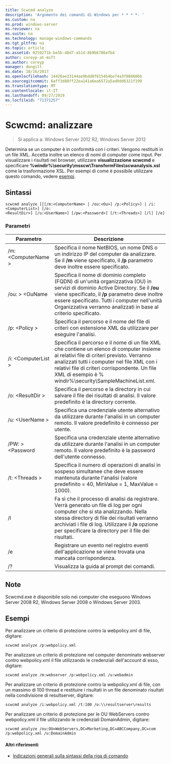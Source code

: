 ```yaml
---
title: Scwcmd analyze
description: 'Argomento dei comandi di Windows per * * * *- '
ms.custom: na
ms.prod: windows-server
ms.reviewer: na
ms.suite: na
ms.technology: manage-windows-commands
ms.tgt_pltfrm: na
ms.topic: article
ms.assetid: 0259271b-be5b-48d7-a51d-8b9b6786efb4
author: coreyp-at-msft
ms.author: coreyp
manager: dongill
ms.date: 10/16/2017
ms.openlocfilehash: 14426ae33144ae9bdd8f8154b4be74a3f088606b
ms.sourcegitcommit: 6aff3d88ff22ea141a6ea6572a5ad8dd6321f199
ms.translationtype: MT
ms.contentlocale: it-IT
ms.lasthandoff: 09/27/2019
ms.locfileid: "71371257"
---
```

# <a name="scwcmd-analyze"></a>Scwcmd: analizzare

> Si applica a: Windows Server 2012 R2, Windows Server 2012

Determina se un computer è in conformità con i criteri. Vengono restituiti in un file XML. Accetta inoltre un elenco di nomi di computer come input. Per visualizzare i risultati nel browser, utilizzare **visualizzazione scwcmd** e specificare **%windir%\security\msscw\TransformFiles\scwanalysis.xsl** come la trasformazione XSL. Per esempi di come è possibile utilizzare questo comando, vedere [esempi](#BKMK_Examples).

## <a name="syntax"></a>Sintassi

```
scwcmd analyze [[[/m:<ComputerName> | /ou:<Ou>] /p:<Policy>] | /i:<ComputerList>] [/o:
<ResultDir>] [/u:<UserName>] [/pw:<Password>] [/t:<Threads>] [/l] [/e]
```

### <a name="parameters"></a>Parametri

|Parametro|Descrizione|
|---------|-----------|
|/m: \<ComputerName >|Specifica il nome NetBIOS, un nome DNS o un indirizzo IP del computer da analizzare. Se il **/m** viene specificato, il **/p** parametro deve inoltre essere specificato.|
|/ou: > \<OuName|Specifica il nome di dominio completo (FQDN) di un'unità organizzativa (OU) in servizi di dominio Active Directory. Se il **/ou** viene specificato, il **/p** parametro deve inoltre essere specificato. Tutti i computer nell'unità Organizzativa verranno analizzati in base al criterio specificato.|
|/p: \<Policy >|Specifica il percorso e il nome del file di criteri con estensione XML da utilizzare per eseguire l'analisi.|
|/i: \<ComputerList >|Specifica il percorso e il nome di un file XML che contiene un elenco di computer insieme ai relativi file di criteri previsto. Verranno analizzati tutti i computer nel file XML con i relativi file di criteri corrispondente. Un file XML di esempio è % windir%\security\SampleMachineList.xml.|
|/o: \<ResultDir >|Specifica il percorso e la directory in cui salvare il file dei risultati di analisi. Il valore predefinito è la directory corrente.|
|/u: \<UserName >|Specifica una credenziale utente alternativo da utilizzare durante l'analisi in un computer remoto. Il valore predefinito è connesso per utente.|
|/PW: > \<Password|Specifica una credenziale utente alternativo da utilizzare durante l'analisi in un computer remoto. Il valore predefinito è la password dell'utente connesso.|
|/t: \<Threads >|Specifica il numero di operazioni di analisi in sospeso simultanee che deve essere mantenuta durante l'analisi (valore predefinito = 40, MinValue = 1, MaxValue = 1000).|
|/l|Fa sì che il processo di analisi da registrare. Verrà generato un file di log per ogni computer che si sta analizzando. Nella stessa directory di file dei risultati verranno archiviati i file di log. Utilizzare il **/o** opzione per specificare la directory per il file dei risultati.|
|/e|Registrare un evento nel registro eventi dell'applicazione se viene trovata una mancata corrispondenza.|
|/?|Visualizza la guida al prompt dei comandi.|

## <a name="remarks"></a>Note

Scwcmd.exe è disponibile solo nei computer che eseguono Windows Server 2008 R2, Windows Server 2008 o Windows Server 2003.

## <a name="BKMK_Examples"></a>Esempi

Per analizzare un criterio di protezione contro la webpolicy.xml di file, digitare:
```
scwcmd analyze /p:webpolicy.xml

```
Per analizzare un criterio di protezione nel computer denominato webserver contro webpolicy.xml il file utilizzando le credenziali dell'account di esso, digitare:
```
scwcmd analyze /m:webserver /p:webpolicy.xml /u:webadmin

```
Per analizzare un criterio di protezione contro la webpolicy.xml di file, con un massimo di 100 thread e restituire i risultati in un file denominato risultati nella condivisione di resultserver, digitare:
```
scwcmd analyze /i:webpolicy.xml /t:100 /o:\\resultserver\results

```
Per analizzare un criterio di protezione per le OU WebServers contro webpolicy.xml il file utilizzando le credenziali DomainAdmin, digitare:
```
scwcmd analyze /ou:OU=WebServers,DC=Marketing,DC=ABCCompany,DC=com /p:webpolicy.xml /u:DomainAdmin
```

#### <a name="additional-references"></a>Altri riferimenti

-   [Indicazioni generali sulla sintassi della riga di comando](command-line-syntax-key.md)
